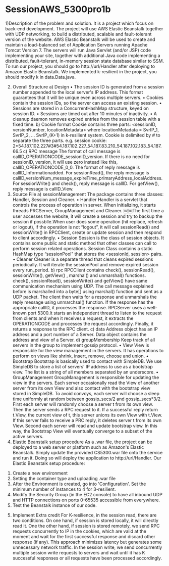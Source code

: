 # SessionAWS_5300pro1b
1)Description of the problem and solution.
It is a project which focus on back-end development.
The project will use AWS Elastic Beanstalk together with UDP networking, to build a distributed, 
scalable and fault-tolerant version of the website. AWS Elastic Beanstalk will be used to create 
and maintain a load-balanced set of Application Servers running Apache Tomcat Version 7. 
The servers will run Java Servlet (and/or JSP) code implementing your site, together with additional 
Java code implementing a distributed, fault-tolerant, in-memory session state database similar to SSM.
To run our project, you should go to http://url/Handler after deploying to Amazon Elastic Beanstalk. 
We implemented k-resilient in the project, you should modify k in data.Data.java.

2. Overall Structure
a) Design
• The session ID is generated from a session number appended to the local server's IP address.
This format guarantees that it will be unique even across multiple servers.
• Cookies contain the session IDs, so the server can access an existing session.
• Sessions are stored in a ConcurrentHashMap structure, keyed on session ID.
• Sessions are timed out after 10 minutes of inactivity.
• A cleanup daemon removes expired entries from the session table with a fixed time.
b) Cookie format
Cookie contains three parts:
<sessionID, versionNumber, locationMetadata>
where locationMetadata = SvrIP_1, SvrIP_2, ... SvrIP_(K+1) in k-resilient system. Cookie is delimited by # 
to separate the three parts.
e.g. session cookie:
2*54.187.102.227#3#54.187.102.227_54.187.83.210_54.187.102.183_54.187.66.5
c) RPC message
The format of call message is callID_OPERATIONCODE_sessionID_version. If there is no need for sessionID, version, 
it will use zero instead like this, callID_OPERATIONCODE_0_0.
The format of reply message is callID_Informationadded.
For sessionRead(), the reply message is callID_versionNum_message_expireTime_primaryAddress_localAddress.
For sessionWrite() and check(), reply message is callID.
For getView(), reply message is callID_View.
3. Source File
a) sessionManagement
The package contains three classes: Handler, Session and Cleaner.
• Handler
Handler is a servlet that controls the process of operation in server. When initializing, 
it starts threads PRCServer, GroupManagement and Cleaner.
￼￼The first time a user accesses the website, it will create a session and try to backup the session if possblle.When user does some operation (hit replace, refresh or logout), if the operation is not “logout”, it will call sessionRead() and sessionWrite() in RPCClient, create or update session and then respond to client accordingly.
• Session
Session is the class of session objects. It contains some public and static method that other classes can call to 
perform session related operations.
Session Class contains a static HashMap type “sessionPool” that stores the <sessionId, session> pairs.
• Cleaner
Cleaner is a separate thread that cleans expired sessions periodically. It will iterate the sessionPool and remove 
expired session every run_period.
b) rpc
RPCClient contains check(), sessionRead(), sessionWrite(), getView() , marshal() and unmarshal() functions. check(), 
sessionRead(), sessionWrite() and getView() have same communication mechanism using UDP.
The call message explained before is marshalled into a byte[] using marshal() function and sent as a UDP packet.
The client then waits for a response and unmarshals the reply message using unmarchsal() function. 
If the response has the appropriate callID, it processes the response.
RPCServer uses a well-known port 5300.It starts an independent thread to listen to the request from clients 
and when it receives a request, it extracts the OPERATIONCODE and processes the request accordingly. 
Finally, it returns a response to the RPC client.
c) data
Address object has an IP address and a port number of a Server. Data object contains the address and view of a Server.
d) groupMembership
Keep track of all servers in the group to implement gossip protocol.
• View
View is responsible for the view management in the servers. It has operations to perform on views like shrink, 
insert, remove, choose and union.
• Bootstrap
Bootstrap is basically used to contact with SimpleDB.
We use SimpleDB to store a list of servers’ IP address to use as a bootstrap view. 
The list is a string of all members separated by an underscore.
• GroupManagement
GroupManagement is responsible for updating the view in the servers. Each server occasionally 
read the View of another server from its own View and also contact with the bootstrap view stored in SimpleDB.
To avoid convoys, each server will choose a sleep time uniformly at random between gossip_secs/2 and gossip_secs*3/2.
First each server will randomly choose a server t from its own view. Then the server sends a RPC request to it. 
If a successful reply return t.View, the current view of t, this server unions its own View with t.View. If this server fails to receive a PRC reply, it deletes server t from its own View. Second each server will read and update bootstrap view. In this way, the Bootstrap View will eventually converge to a subset of the active servers.
4. Elastic Beanstalk setup procedure
As a .war file, the project can be deployed to a web server or platform such as Amazon's Elastic Beanstalk. Simply update the provided CS5300.war file onto the service and run it. Doing so will deploy the application to http://url/Handler.
Our Elastic Beanstalk setup procedure:
1) Create a new environment
2) Setting the container type and uploading .war file
3) After the Environment is created, go into 'Configuration'. Set the minimum number of instances to 4 for 3-resilient.
4) Modify the Security Group (in the EC2 console) to have all inbound UDP and HTTP connections on ports 0-65535 accessible from everywhere.
5) Test the Beanstalk instance of our code.
5. Implement Extra credit
For K-resilience, in the session read, there are two conditions.
On one hand, if session is stored locally, it will directly read it. One the other hand, if session is stored remotely, 
we send RPC requests concurrently to IP in the cookies, which are valid at the moment and wait for the first successful 
response and discard other response (if any). This approach minimizes latency but generates some unnecessary network traffic.
In the session write, we send concurrently multiple session write requests to servers and wait until it has K successful responses 
or all requests have been processed accordingly.
